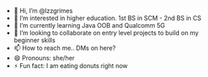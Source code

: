 - 👋 Hi, I’m @lzzgrimes
- 👀 I’m interested in higher education. 1st BS in SCM - 2nd BS in CS
- 🌱 I’m currently learning Java OOB and Qualcomm 5G
- 💞️ I’m looking to collaborate on entry level projects to build on my beginner skills
- 📫 How to reach me.. DMs on here? 
- 😄 Pronouns: she/her
- ⚡ Fun fact: I am eating donuts right now

<!---
lzzgrimes/lzzgrimes is a ✨ special ✨ repository because its `README.md` (this file) appears on your GitHub profile.
You can click the Preview link to take a look at your changes.
--->
